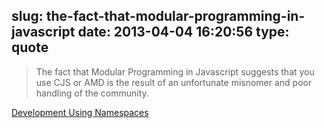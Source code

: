 slug: the-fact-that-modular-programming-in-javascript
date: 2013-04-04 16:20:56
type: quote
---

> The fact that Modular Programming in Javascript suggests that you use CJS or AMD is the result of an unfortunate misnomer and poor handling of the community.

[Development Using Namespaces](http://thanpol.as/javascript/development-using-namespaces/)
